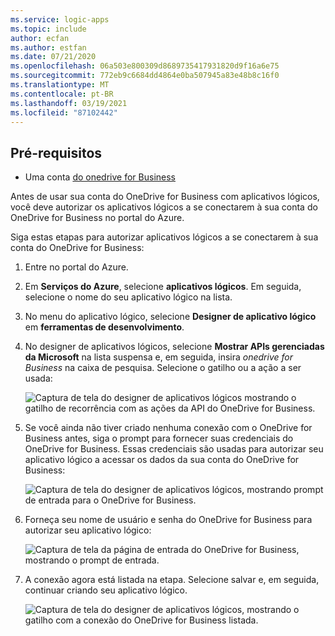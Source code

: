 ```yaml
---
ms.service: logic-apps
ms.topic: include
author: ecfan
ms.author: estfan
ms.date: 07/21/2020
ms.openlocfilehash: 06a503e800309d8689735417931820d9f16a6e75
ms.sourcegitcommit: 772eb9c6684dd4864e0ba507945a83e48b8c16f0
ms.translationtype: MT
ms.contentlocale: pt-BR
ms.lasthandoff: 03/19/2021
ms.locfileid: "87102442"
---
```

## <a name="prerequisites"></a>Pré-requisitos

* Uma conta [do onedrive for Business](https://OneDrive.com) 

Antes de usar sua conta do OneDrive for Business com aplicativos lógicos, você deve autorizar os aplicativos lógicos a se conectarem à sua conta do OneDrive for Business no portal do Azure.

Siga estas etapas para autorizar aplicativos lógicos a se conectarem à sua conta do OneDrive for Business:  

1. Entre no portal do Azure. 

1. Em **Serviços do Azure**, selecione **aplicativos lógicos**. Em seguida, selecione o nome do seu aplicativo lógico na lista.

1. No menu do aplicativo lógico, selecione **Designer de aplicativo lógico** em **ferramentas de desenvolvimento**.

1. No designer de aplicativos lógicos, selecione **Mostrar APIs gerenciadas da Microsoft** na lista suspensa e, em seguida, insira *onedrive for Business* na caixa de pesquisa. Selecione o gatilho ou a ação a ser usada:  

   ![Captura de tela do designer de aplicativos lógicos mostrando o gatilho de recorrência com as ações da API do OneDrive for Business.](./media/connectors-create-api-onedriveforbusiness/onedriveforbusiness-1.png)

2. Se você ainda não tiver criado nenhuma conexão com o OneDrive for Business antes, siga o prompt para fornecer suas credenciais do OneDrive for Business. Essas credenciais são usadas para autorizar seu aplicativo lógico a acessar os dados da sua conta do OneDrive for Business:  

   ![Captura de tela do designer de aplicativos lógicos, mostrando prompt de entrada para o OneDrive for Business.](./media/connectors-create-api-onedriveforbusiness/onedriveforbusiness-2.png)

3. Forneça seu nome de usuário e senha do OneDrive for Business para autorizar seu aplicativo lógico:  

   ![Captura de tela da página de entrada do OneDrive for Business, mostrando o prompt de entrada.](./media/connectors-create-api-onedriveforbusiness/onedriveforbusiness-3.png)   

4. A conexão agora está listada na etapa. Selecione salvar e, em seguida, continuar criando seu aplicativo lógico. 

   ![Captura de tela do designer de aplicativos lógicos, mostrando o gatilho com a conexão do OneDrive for Business listada.](./media/connectors-create-api-onedriveforbusiness/onedriveforbusiness-4.png)   
